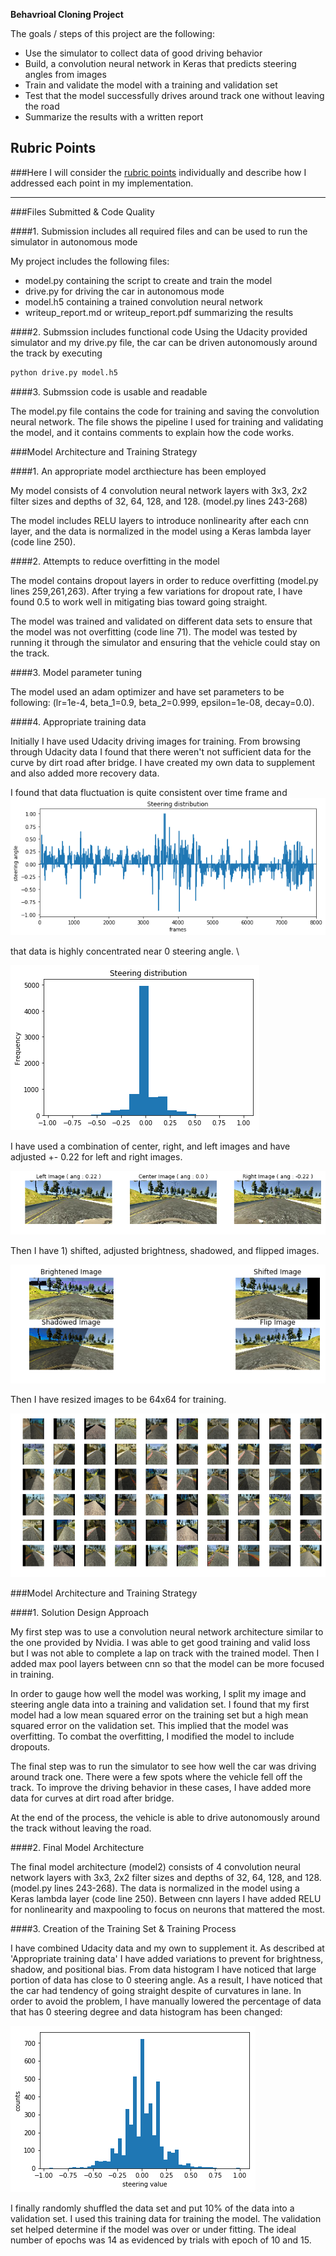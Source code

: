 **Behavrioal Cloning Project**

The goals / steps of this project are the following:
* Use the simulator to collect data of good driving behavior
* Build, a convolution neural network in Keras that predicts steering angles from images
* Train and validate the model with a training and validation set
* Test that the model successfully drives around track one without leaving the road
* Summarize the results with a written report


[//]: # (Image References)

[image1]: ./steering_dist.png "Steering distribution"
[image2]: ./steering_hist.png "Steering Histogram"
[image3]: ./img.png "Image1"
[image4]: ./img_adj.png "Image2"
[image5]: ./image_adj.png "Image3"
[image6]: ./steering_adj.png "Steering New Histogram"

## Rubric Points
###Here I will consider the [rubric points](https://review.udacity.com/#!/rubrics/432/view) individually and describe how I addressed each point in my implementation.  

---
###Files Submitted & Code Quality

####1. Submission includes all required files and can be used to run the simulator in autonomous mode

My project includes the following files:
* model.py containing the script to create and train the model
* drive.py for driving the car in autonomous mode
* model.h5 containing a trained convolution neural network 
* writeup_report.md or writeup_report.pdf summarizing the results

####2. Submssion includes functional code
Using the Udacity provided simulator and my drive.py file, the car can be driven autonomously around the track by executing 
```sh
python drive.py model.h5
```

####3. Submssion code is usable and readable

The model.py file contains the code for training and saving the convolution neural network. The file shows the pipeline I used for training and validating the model, and it contains comments to explain how the code works.

###Model Architecture and Training Strategy

####1. An appropriate model arcthiecture has been employed

My model consists of 4 convolution neural network layers with 3x3, 2x2 filter sizes and depths of 32, 64, 128, and 128. (model.py lines 243-268) 

The model includes RELU layers to introduce nonlinearity after each cnn layer, and the data is normalized in the model using a Keras lambda layer (code line 250). 

####2. Attempts to reduce overfitting in the model

The model contains dropout layers in order to reduce overfitting (model.py lines 259,261,263). After trying a few variations for dropout rate, I have found 0.5 to work well in mitigating bias toward going straight. 

The model was trained and validated on different data sets to ensure that the model was not overfitting (code line 71). The model was tested by running it through the simulator and ensuring that the vehicle could stay on the track.

####3. Model parameter tuning

The model used an adam optimizer and have set parameters to be following: (lr=1e-4, beta_1=0.9, beta_2=0.999, epsilon=1e-08, decay=0.0). 

####4. Appropriate training data

Initially I have used Udacity driving images for training. From browsing through Udacity data I found that there weren't not sufficient data for  the curve by dirt road after bridge. I have created my own data to supplement and also added more recovery data. 

I found that data fluctuation is quite consistent over time frame and \
![alt text][image1]

that  data is highly concentrated near 0 steering angle. \

![alt text][image2]

I have used a combination of center, right, and left images and have adjusted +- 0.22 for left and right images. 

![alt text][image3]

Then I have 1) shifted, adjusted brightness, shadowed, and flipped images. 

![alt text][image4]

Then I have resized images to be 64x64 for training.

![alt text][image5]


###Model Architecture and Training Strategy

####1. Solution Design Approach


My first step was to use a convolution neural network architecture similar to the one provided by Nvidia. I was able to get good training and valid loss but I was not able to complete a lap on track with the trained model. Then I added max pool layers between cnn so that the model can be more focused in training. 

In order to gauge how well the model was working, I split my image and steering angle data into a training and validation set. I found that my first model had a low mean squared error on the training set but a high mean squared error on the validation set. This implied that the model was overfitting. To combat the overfitting, I modified the model to include dropouts. 

The final step was to run the simulator to see how well the car was driving around track one. There were a few spots where the vehicle fell off the track.  To improve the driving behavior in these cases, I have added more data for curves at dirt road after bridge. 

At the end of the process, the vehicle is able to drive autonomously around the track without leaving the road.

####2. Final Model Architecture

The final model architecture (model2) consists of 4 convolution neural network layers with 3x3, 2x2 filter sizes and depths of 32, 64, 128, and 128. (model.py lines 243-268). The data is normalized in the model using a Keras lambda layer (code line 250). Between cnn layers I have added RELU for nonlinearity and maxpooling to focus on neurons that mattered the most. 

####3. Creation of the Training Set & Training Process

I have combined Udacity data and my own to supplement it. As described at 'Appropriate training data' I have added variations to prevent for brightness, shadow, and positional bias. From data histogram I have noticed that large portion of data has close to 0 steering angle. As a result, I have noticed that the car had tendency of going straight despite of curvatures in lane. In order to avoid the problem, I have manually lowered the percentage of data that has 0 steering degree and data histogram has been changed: 

![alt text][image6]

I finally randomly shuffled the data set and put 10% of the data into a validation set. I used this training data for training the model. The validation set helped determine if the model was over or under fitting. The ideal number of epochs was 14 as evidenced by trials with epoch of 10 and 15.